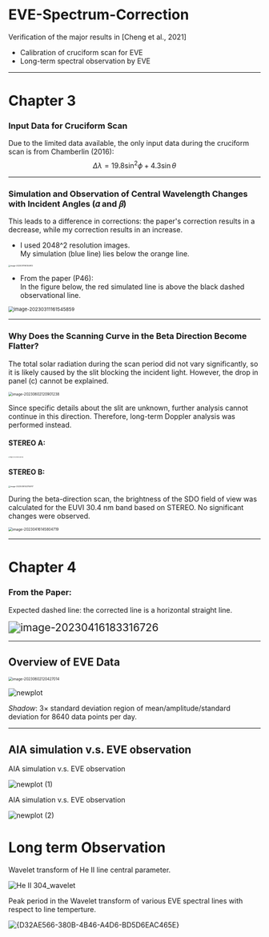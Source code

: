 # EVE-Spectrum-Correction
Verification of the major results in [Cheng et al., 2021]

- Calibration of cruciform scan for EVE
- Long-term spectral observation by EVE

---

# Chapter 3

### Input Data for Cruciform Scan
Due to the limited data available, the only input data during the cruciform scan is from Chamberlin (2016):
$$
\Delta \lambda = 19.8\sin^2 \phi + 4.3\sin\theta
$$

---

### Simulation and Observation of Central Wavelength Changes with Incident Angles (𝛼 and 𝛽)

This leads to a difference in corrections: the paper's correction results in a decrease, while my correction results in an increase.

- I used 2048^2 resolution images.  
  My simulation (blue line) lies below the orange line.

<img src="./README.assets/image-20230311161350913.png" alt="image-20230311161350913" style="zoom: 25%;" />

- From the paper (P46):  
  In the figure below, the red simulated line is above the black dashed observational line.

<img src="./README.assets/image-20230311161545859.png" alt="image-20230311161545859" style="zoom: 67%;" />

---

### Why Does the Scanning Curve in the Beta Direction Become Flatter?

The total solar radiation during the scan period did not vary significantly, so it is likely caused by the slit blocking the incident light. However, the drop in panel (c) cannot be explained.

<img src="./README.assets/image-20230602120901238.png" alt="image-20230602120901238" style="zoom:50%;" />

Since specific details about the slit are unknown, further analysis cannot continue in this direction. Therefore, long-term Doppler analysis was performed instead.

#### STEREO A:
<img src="./README.assets/image-20230416143802583-1681642430415-4.png" alt="image-20230416143802583" style="zoom: 15%;" />

#### STEREO B:
<img src="./README.assets/image-20230416143755917.png" alt="image-20230416143755917" style="zoom: 25%;" />

During the beta-direction scan, the brightness of the SDO field of view was calculated for the EUVI 30.4 nm band based on STEREO. No significant changes were observed.

<img src="./README.assets/image-20230416145804719.png" alt="image-20230416145804719" style="zoom: 50%;" />

---

# Chapter 4

### From the Paper:
Expected dashed line: the corrected line is a horizontal straight line.

<img src="./README.assets/image-20230416183316726.png" alt="image-20230416183316726" style="zoom: 150%;" />

---

## Overview of EVE Data

<img src="./README.assets/image-20230602120427014.png" alt="image-20230602120427014" style="zoom:50%;" />

![newplot](./README.assets/newplot-1686219087659-1.png)

_Shadow_: 3× standard deviation region of mean/amplitude/standard deviation for 8640 data points per day.

---

## AIA simulation v.s. EVE observation

AIA simulation v.s. EVE observation

![newplot (1)](./README.assets/newplot_(1)-1686219585220-3.png)



AIA simulation v.s. EVE observation

![newplot (2)](./README.assets/newplot_(2).png)









# Long term Observation

Wavelet transform of He II line central parameter.

![He II 304_wavelet](./README.assets/He_II_304_wavelet.png)



Peak period in the Wavelet transform of various EVE spectral lines with respect to line temperture.

![{D32AE566-380B-4B46-A4D6-BD5D6EAC465E}](./README.assets/{D32AE566-380B-4B46-A4D6-BD5D6EAC465E}.png)
